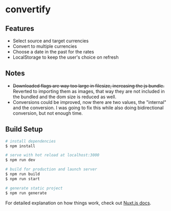 # convertify

## Features
- Select source and target currencies
- Convert to multiple currencies
- Choose a date in the past for the rates
- LocalStorage to keep the user's choice on refresh

## Notes
- ~~Downloaded flags are way too large in filesize, increasing the js bundle.~~ Reverted to importing them as images, that way they are not included in the bundled and the dom size is reduced as well.
- Conversions could be improved, now there are two values, the "internal" and the conversion. I was going to fix this while also doing bidirectional conversion, but not enough time.


## Build Setup

```bash
# install dependencies
$ npm install

# serve with hot reload at localhost:3000
$ npm run dev

# build for production and launch server
$ npm run build
$ npm run start

# generate static project
$ npm run generate
```

For detailed explanation on how things work, check out [Nuxt.js docs](https://nuxtjs.org).

